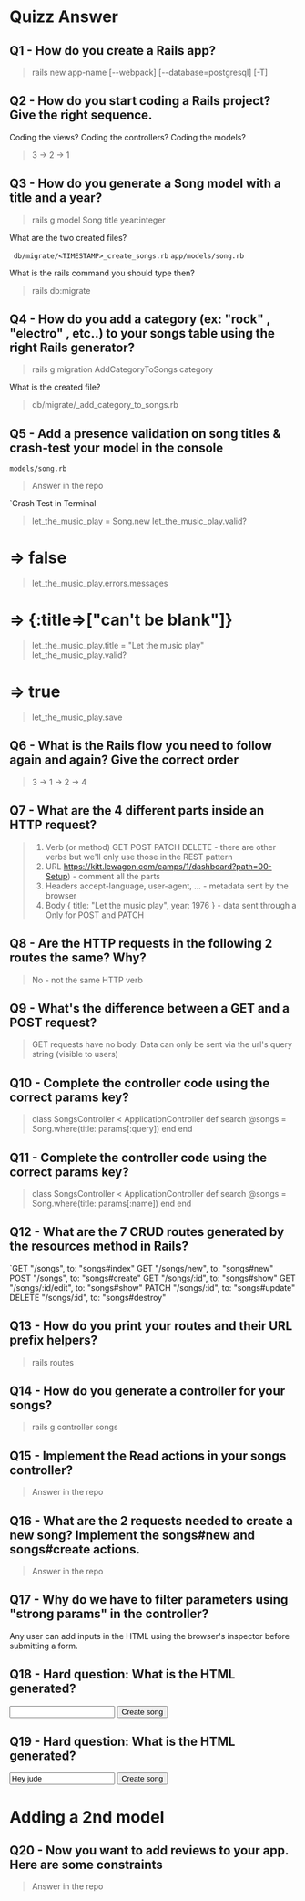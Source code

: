# Quizz Answer

## Q1 - How do you create a Rails app?
> rails new app-name [--webpack] [--database=postgresql] [-T]

## Q2 - How do you start coding a Rails project? Give the right sequence.
Coding the views?
Coding the controllers?
Coding the models?
> 3 -> 2 -> 1

## Q3 - How do you generate a Song model with a title and a year?

> rails g model Song title year:integer

What are the two created files?

` db/migrate/<TIMESTAMP>_create_songs.rb`
`app/models/song.rb`

What is the rails command you should type then?
> rails db:migrate

## Q4 - How do you add a category (ex: "rock" , "electro" , etc..) to your songs table using the right Rails generator?
> rails g migration AddCategoryToSongs category

What is the created file?
>db/migrate/<TIMESTAMP>_add_category_to_songs.rb

## Q5 - Add a presence validation on song titles & crash-test your model in the console

`models/song.rb`
> Answer in the repo

`Crash Test in Terminal
> let_the_music_play = Song.new
> let_the_music_play.valid?
# => false
> let_the_music_play.errors.messages
# => {:title=>["can't be blank"]}
> let_the_music_play.title = "Let the music play"
> let_the_music_play.valid?
# => true
> let_the_music_play.save

## Q6 - What is the Rails flow you need to follow again and again? Give the correct order
> 3 -> 1 -> 2 -> 4

## Q7 - What are the 4 different parts inside an HTTP request?
>1. Verb (or method)
>GET POST PATCH DELETE - there are other verbs but we'll only use those in the REST pattern
>2. URL
> https://kitt.lewagon.com/camps/1/dashboard?path=00-Setup) - comment all the parts
> 3. Headers
> accept-language, user-agent, ... - metadata sent by the browser
> 4. Body
> { title: "Let the music play", year: 1976 } - data sent through a <form>
> Only for POST and PATCH

## Q8 - Are the HTTP requests in the following 2 routes the same? Why?
> No - not the same HTTP verb

## Q9 - What's the difference between a GET and a POST request?
> GET requests have no body. Data can only be sent via the url's query string (visible to users)

## Q10 - Complete the controller code using the correct params key?

> class SongsController < ApplicationController
>  def search
>    @songs = Song.where(title: params[:query])
>  end
>end

## Q11 - Complete the controller code using the correct params key?
>class SongsController < ApplicationController
>  def search
>    @songs = Song.where(title: params[:name])
>  end
>end

## Q12 - What are the 7 CRUD routes generated by the resources method in Rails?
`GET "/songs",          to: "songs#index"
GET "/songs/new",      to: "songs#new"
POST "/songs",         to: "songs#create"
GET "/songs/:id",      to: "songs#show"
GET "/songs/:id/edit", to: "songs#show"
PATCH "/songs/:id",    to: "songs#update"
DELETE "/songs/:id",   to: "songs#destroy"

## Q13 - How do you print your routes and their URL prefix helpers?
> rails routes

## Q14 - How do you generate a controller for your songs?
> rails g controller songs

## Q15 - Implement the Read actions in your songs controller?
> Answer in the repo

## Q16 - What are the 2 requests needed to create a new song? Implement the songs#new and songs#create actions.
> Answer in the repo

## Q17 - Why do we have to filter parameters using "strong params" in the controller?
Any user can add inputs in the HTML using the browser's inspector before submitting a form.

## Q18 - Hard question: What is the HTML generated?
<form action="/songs" method="post">
  <input type="text" name="song[title]" value="">
  <input type="submit" value="Create song">
</form>

## Q19 - Hard question: What is the HTML generated?
<form action="/songs/18" method="patch">
  <input type="text" name="song[title]" value="Hey jude">
  <input type="submit" value="Create song">
</form>

# Adding a 2nd model

## Q20 - Now you want to add reviews to your app. Here are some constraints
> Answer in the repo
